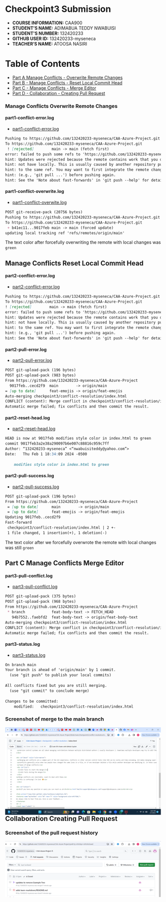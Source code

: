 # Checkpoint3 Submission

- **COURSE INFORMATION:** CAA900
- **STUDENT’S NAME:** ADIMABUA TEDDY NWABUISI
- **STUDENT'S NUMBER:** 132420233
- **GITHUB USER ID:** 132420233-myseneca
- **TEACHER’S NAME:** ATOOSA NASIRI
  
# Table of Contents

- [Part A Manage Conflicts - Overwrite Remote Changes](#manage-conflicts-overwrite-remote-changes)
- [Part B - Manage Conflicts - Reset Local Commit Head](#manage-conflicts-reset-local-commit-head)
- [Part C - Manage Conflicts - Merge Editor](#part-c-manage-conflicts-merge-editor)
- [Part D - Collaboration - Creating Pull Request](#collaboration-creating-pull-request)


### Manage Conflicts Overwrite Remote Changes

#### part1-conflict-error.log

- [part1-conflict-error.log](https://github.com/132420233-myseneca/CAA-Azure-Project/blob/main/checkpoint3/logs/part1-conflict-error.log)

``` Markdown
Pushing to https://github.com/132420233-myseneca/CAA-Azure-Project.git
To https://github.com/132420233-myseneca/CAA-Azure-Project.git
 ! [rejected]        main -> main (fetch first)
error: failed to push some refs to 'https://github.com/132420233-myseneca/CAA-Azure-Project.git'
hint: Updates were rejected because the remote contains work that you do
hint: not have locally. This is usually caused by another repository pushing
hint: to the same ref. You may want to first integrate the remote changes
hint: (e.g., 'git pull ...') before pushing again.
hint: See the 'Note about fast-forwards' in 'git push --help' for details.
```
#### part1-conflict-overwrite.log

- [part1-conflict-overwite.log](https://github.com/132420233-myseneca/CAA-Azure-Project/blob/main/checkpoint3/logs/part1-conflict-overwrite.log)

```Markdown
POST git-receive-pack (20756 bytes)
Pushing to https://github.com/132420233-myseneca/CAA-Azure-Project.git
To https://github.com/132420233-myseneca/CAA-Azure-Project.git
 + b41ec11...9017feb main -> main (forced update)
updating local tracking ref 'refs/remotes/origin/main'
```

The text color after forcefully overwriting the remote with local changes was `green`


 ## Manage Conflicts Reset Local Commit Head

#### part2-conflict-error.log

- [part2-conflict-error.log](https://github.com/132420233-myseneca/CAA-Azure-Project/blob/main/checkpoint3/logs/part2-conflict-error.log)

 ```Markdown
 Pushing to https://github.com/132420233-myseneca/CAA-Azure-Project.git
To https://github.com/132420233-myseneca/CAA-Azure-Project.git
 ! [rejected]        main -> main (fetch first)
error: failed to push some refs to 'https://github.com/132420233-myseneca/CAA-Azure-Project.git'
hint: Updates were rejected because the remote contains work that you do
hint: not have locally. This is usually caused by another repository pushing
hint: to the same ref. You may want to first integrate the remote changes
hint: (e.g., 'git pull ...') before pushing again.
hint: See the 'Note about fast-forwards' in 'git push --help' for details.
````

#### part2-pull-error.log

- [part2-pull-error.log](https://github.com/132420233-myseneca/CAA-Azure-Project/blob/main/checkpoint3/logs/part2-pull-error.log)

 ```Markdown
 POST git-upload-pack (196 bytes)
POST git-upload-pack (983 bytes)
From https://github.com/132420233-myseneca/CAA-Azure-Project
   9017feb..cecd2f9  main        -> origin/main
 = [up to date]      feat-emojis -> origin/feat-emojis
Auto-merging checkpoint3/conflict-resolution/index.html
CONFLICT (content): Merge conflict in checkpoint3/conflict-resolution/index.html
Automatic merge failed; fix conflicts and then commit the result.
```

#### part2-reset-head.log

- [part2-reset-head.log](https://github.com/132420233-myseneca/CAA-Azure-Project/blob/main/checkpoint3/logs/part2-reset-head.log)

```Markdown
HEAD is now at 9017feb modifies style color in index.html to green
commit 9017feb3a2e38a290097b6e007c88816c959c7ff
Author: “132420233-myseneca” <“nwabuisiteddy@yahoo.com”>
Date:   Thu Feb 1 18:34:09 2024 -0500

    modifies style color in index.html to green
```


#### part2-pull-success.log

- [part2-pull-success.log](https://github.com/132420233-myseneca/CAA-Azure-Project/blob/main/checkpoint3/logs/part2-pull-success.log)

```Markdown
POST git-upload-pack (196 bytes)
From https://github.com/132420233-myseneca/CAA-Azure-Project
 = [up to date]      main        -> origin/main
 = [up to date]      feat-emojis -> origin/feat-emojis
Updating 9017feb..cecd2f9
Fast-forward
 checkpoint3/conflict-resolution/index.html | 2 +-
 1 file changed, 1 insertion(+), 1 deletion(-)
 ```

The text color after we forcefully overwrote the remote with local changes was still `green` 


## Part C Manage Conflicts Merge Editor

#### part3-pull-conflict.log

- [part3-pull-conflict.log](https://github.com/132420233-myseneca/CAA-Azure-Project/blob/main/checkpoint3/logs/part3-pull-conflict.log)

```Markdown
POST git-upload-pack (375 bytes)
POST git-upload-pack (968 bytes)
From https://github.com/132420233-myseneca/CAA-Azure-Project
 * branch            feat-body-text -> FETCH_HEAD
   94b7552..faebfd2  feat-body-text -> origin/feat-body-text
Auto-merging checkpoint3/conflict-resolution/index.html
CONFLICT (content): Merge conflict in checkpoint3/conflict-resolution/index.html
Automatic merge failed; fix conflicts and then commit the result.
```

#### part3-status.log

- [part3-status.log](https://github.com/132420233-myseneca/CAA-Azure-Project/blob/main/checkpoint3/logs/part3-status.log)

```Markdown
On branch main
Your branch is ahead of 'origin/main' by 1 commit.
  (use "git push" to publish your local commits)

All conflicts fixed but you are still merging.
  (use "git commit" to conclude merge)

Changes to be committed:
	modified:   checkpoint3/conflict-resolution/index.html


```
### Screenshot of merge to the main branch
<img src="mergestatus.png"
     alt="merge-status"
     style="float: left; margin-right: 12px;" />

## Collaboration Creating Pull Request

### Screenshot of the pull request history

<img src="pull-request.png"
     alt="pull-request"
     style="float: left; margin-right: 10px;" />








